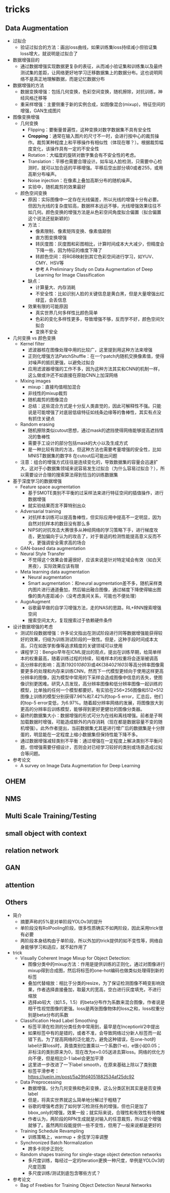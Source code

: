 # tricks
## Data Augmentation
- 过拟合
  - 验证过拟合的方法：画出loss曲线，如果训练集loss持续减小但验证集loss增大，就说明是过拟合了
- 数据增强目的
  - 通过数据增强实现数据更复杂的表征，从而减小验证集和训练集以及最终测试集的差距，让网络更好地学习迁移数据集上的数据分布。这也说明网络不是真正地理解数据，而是记忆数据分布
- 数据增强的方法
  - 数据变换增强：包括几何变换，色彩空间变换，随机擦除，对抗训练，神经风格迁移等
  - 重采样增强：主要侧重于新的实例合成，如图像混合(mixup)，特征空间的增强，GAN生成图片
- 图像变换增强
  - 几何变换
    - Flipping：要衡量普遍性，这种变换对数字数据集不具有安全性
    - **Cropping**：通常在输入图片的尺寸不一时，会进行按中心的裁剪操作。裁剪某种程度上和平移操作有相似性（体现在哪？）。根据裁剪幅度变化，该操作具有一定的不安全性
    - Rotation：大幅度的旋转对数字集会有不安全性的考虑。
    - Translation：平移也需要合理设计。如车站人脸检测，只需要中心检测时，就可以加合适的平移增强。平移后空出部分填0或者255，或用高斯分布噪声。
    - Noise injection：在像素上叠加高斯分布的随机噪声。
    - 实验中，随机裁剪的效果最好
  - 颜色空间变换
    - 原因：实际图像中一定存在光线偏差，所以光线的增强十分有必要。但因为光线的复杂度较高，数据样本远远不够，光线增强效果往往不如几何。颜色变换的增强方法是从色彩空间角度拟合偏置（拟合偏置这个说法还挺新颖的）
    - 方法：
      - 像素限制、像素矩阵变换、像素值颠倒
      - 直方图变换增强
      - 转灰度图：灰度图和彩图相比，计算时间成本大大减少，但精度会下降一些，因为特征的维度下降了
      - 转颜色空间：将RGB映射到其它色彩空间进行学习，如YUV、CMY、HSV等
      - 参考 A Preliminary Study on Data Augmentation of Deep Learning for Image Classification
    - 缺点：
      - 计算量大、内存消耗
      - 不安全性：比如识别人脸的关键信息是黄白黑，但是大量增强出红绿蓝，会丢信息
    - 效果有限的可能原因
      - 真实世界几何多样性比颜色简单
      - 色彩的变化多样性更多，导致增强不够，反而学不好，颜色空间欠拟合
      - 变换不安全
- 几何变换 vs 颜色变换
  - Kernel filter
    - 滤波器核在图像处理中用的比较广，这里提到用这种方法来增强
    - 正则化增强方法PatchShuffle：在一个patch内随机交换像素值，使得对噪声的抵抗更强，以避免过拟合
    - 应用滤波器增强的工作不多，因为这种方法其实和CNN的机制一样，这么做或许还不如直接在原始CNN上加深网络
  - Mixing images
    - mixup：直接均值相加混合
    - 非线性的mixup裁剪
    - 随机裁剪的图像混合
    - 总结：这些混合方式是十分反人类直觉的，因此可解释性不强。只能说是可能增强了对底层低级特征如线条边缘等的鲁棒性，其实有点没有抓住关键点
  - Random erasing
    - 随机擦除类似cutout思想，通过mask的遮挡使得网络能够提高遮挡情况的鲁棒性
    - 需要手工设计的部分包括mask的大小以及生成方式
    - 是一种比较有效的方法，但这种方法也需要考量增强的安全性，比如MNIST数据集的数字8 在cutout后可能出问题
  - 注意：组合的增强方式往往是连续变化的，导致数据集的容量会迅速扩大，这对于小数据集领域来说容易发生过拟合（为什么容易过拟合？），所以需要设计合理的搜索算法得到恰当的训练数据集
- 基于深度学习的数据增强
  - Feature space augmentation
    - 基于SMOTE类别不平衡的过采样法来进行特征空间的插值操作，进行数据增强
    - 就实验结果而言不算特别出众
  - Adversarial training
    - 对抗样本训练可以提高鲁棒性，但实际应用中提高不一定明显，因为自然对抗样本的数目没有那么多
    - NIPS的对抗攻击大赛很多从神经网络的学习策略下手，进行梯度攻击，更加偏向于认为的攻击了，对于普适的检测性能提高意义反而不大，更强调安全需求高的场合
  - GAN-based data augmentation
  - Neural Style Transfer
    - 不觉得这个效果会普遍很好，应该来说是针对特定域会有效（如白天黑夜），实际效果应该有限
  - Meta learning data augmentation
    - Neural augmentation
    - Smart augmentation：和neural augmentation差不多，随机采样类内图片进行通道叠加，然后输出融合图像，通过梯度下降使得输出图像的类内差距减小（没考虑类间关系，可能也不便处理）
  - AugoAugment
    - 谷歌最早做的自学习增强方法，走的NAS的思路，RL+RNN搜索增强空间
    - 搜索空间太大，复现搜索过于依赖硬件条件
- 设计数据增强的考虑
  - 测试阶段数据增强：许多论文指出在测试阶段进行同等数据增强能获得较好的效果，归结为训练测试阶段的一致性。但是，这种手段时间成本太高，只在如医学影像等追求精度的关键领域可以使用
  - 课程学习：Bengio早年在ICML提出的观点，提出在训练早期，给简单样本的权重最高，随着训练过程的持续，较难样本的权重将会逐渐被调高
  - 高分辨率的影响：高清(1920*1080*3)或4K(3840*2160*3)等高分辨率图像需要更多的处理和内存来训练CNN，然而下一代模型更倾向于使用这样更高分辨率的图像，因为模型中常用的下采样会造成图像中信息的丢失，使图像识别更困难。研究人员发现，高分辨率图像和低分辨率图像一起训练的模型，比单独的任何一个模型都要好。有实验在256×256图像和512×512图像上训练的模型分别获得7.96%和7.42%的top-5 error，汇总后，他们的top-5 error变低，为6.97%。随着超分辨率网络的发展，将图像放大到更高的分辨率后训练模型，能够得到更好更健壮的图像分类器。
  - 最终的数据集大小：数据增强的形式可分为在线和离线增强。前者是子啊加载数据时增强，可能造成额外的内存消耗（现在都是数据容量不变的随机增强）。此外作者提出，当前数据集尤其是进行增广后的数据集是十分胖蛋的，明显能在一定程度上缩小数据集但保持性能下降不多。
  - 通过数据增强减轻类别不平衡：通过增强在一定程度上解决类别不平衡问题，但增强需要仔细设计，否则会对已经学习较好的类别或场景造成过拟合等问题。
- 参考论文
  - A survey on Image Data Augmentation for Deep Learning
## OHEM
## NMS
## Multi Scale Training/Testing
## small object with context
## relation network
## GAN
## attention
## Others
- 简介
  - 摘要声称的5%是对单阶段YOLOv3的提升
  - 单阶段没有RoIPooling阶段，很多性质确实不如两阶段，因此采用trick很有必要
  - 两阶段本身结构由于单阶段，所以外加的trick提供的如不变性等，网络自身能够学习和适应，就不起作用了
- trick
  - Visually Coherent Image Mixup for Object Detection:
    - 图像分类中的mixup方法：作用是提供训练的正则化，通过对图像进行mixup得到合成图，然后将标签的one-hot编码也做类似处理得到新的标签
    - 叠加代替缩放：相比于分类的resize，为了保证检测图像不畸变影响效果，作者选择直接叠加，取最大的宽高，空白进行灰度填充，不进行缩放
    - 选择ab较大（如1.5，1.5）的beta分布作为系数来混合图像，作者说是相干性视觉图像的更强。loss是两张图像物体的loss之和，loss权重分别是beta分布的系数
  - Classification Head Label Smoothing
    - 标签平滑在检测的分类任务中常用到，最早是在InceptionV2中提出
    - 如果标签中有的是错的，或者不准，会导致网络过分新人标签而一起错下去。为了提高网络的泛化能力，避免这种错误，在one-hot的label计算loss时，真值类别位置乘以一个系数(1-e)，e很小如0.05；非标注的类别原来为0，现在改为e=0.05送进去算loss。网络的优化方向不便，但是相比0-1 label会更加平滑
    - 这里进一步改进了一下label smooth，在原来基础上除以了类别数
    - 标签平滑参考：https://juejin.im/post/5a29fd4051882534af25dc92
  - Data Preprocessing
    - 数据增强，分为几何变换和色彩变换，这么分类区别其实是是否变换label
    - 但是，将真实世界就这么简单地分解过于粗糙了
    - 谷歌的增强考虑到了如何学习检测任务的增强，但也只是加了bbox_only的增强，效果一般；就实际来说，合理性和有效性有待商榷
    - 作者认为，两阶段的RPN生成就是对输入的任意裁剪，所以这个增强就够了。虽然两阶段能提供一些不变性，但用了一般来说都是更好的
  - Training Schedule Revampling
    - 训练策略上，warmup + 余弦学习率调整
  - Synchronized Batch Normalization
    - 跨多卡同步正则化
  - Random shapes training for single-stage object detection networks
    - 多尺度训练，每经过一定的iteration更换一种尺度，举例是YOLOv3的尺度范围
    - 多尺度训练/测试到底包含哪些方式？
- 参考论文
  - Bag of Freebies for Training Object Detection Neural Networks